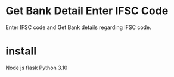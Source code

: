 # Get Bank Detail Enter IFSC Code
Enter IFSC code and Get Bank details regarding IFSC code.

# install
Node js
flask
Python 3.10
